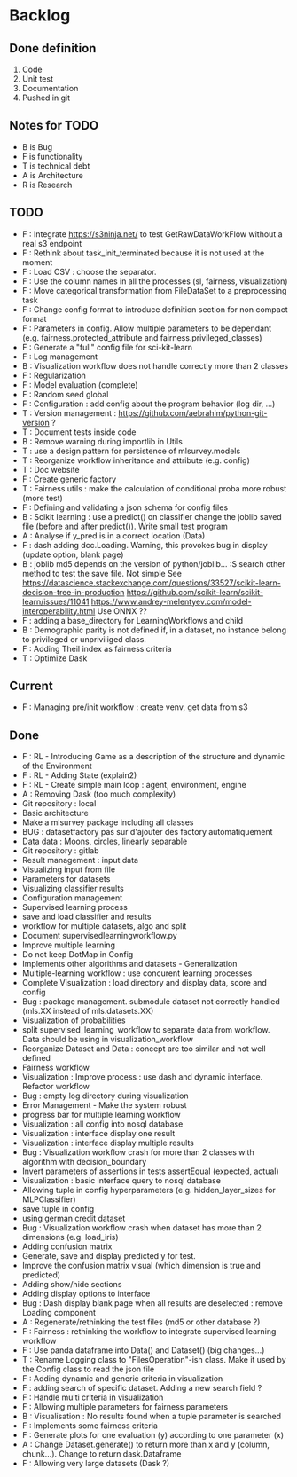 # Backlog

## Done definition
1. Code 
2. Unit test
3. Documentation
4. Pushed in git

## Notes for TODO
* B is Bug
* F is functionality
* T is technical debt
* A is Architecture
* R is Research

## TODO
* F : Integrate https://s3ninja.net/ to test GetRawDataWorkFlow without a real s3 endpoint
* F : Rethink about task_init_terminated because it is not used at the moment
* F : Load CSV : choose the separator.
* F : Use the column names in all the processes (sl, fairness, visualization)
* F : Move categorical transformation from FileDataSet to a preprocessing task
* F : Change config format to introduce definition section for non compact format
* F : Parameters in config. Allow multiple parameters to be dependant (e.g. fairness.protected_attribute and fairness.privileged_classes)
* F : Generate a "full" config file for sci-kit-learn
* F : Log management
* B : Visualization workflow does not handle correctly more than 2 classes
* F : Regularization
* F : Model evaluation (complete)
* F : Random seed global
* F : Configuration : add config about the program behavior (log dir, ...)
* T : Version management : https://github.com/aebrahim/python-git-version ?
* T : Document tests inside code
* B : Remove warning during importlib in Utils
* T : use a design pattern for persistence of mlsurvey.models
* T : Reorganize workflow inheritance and attribute (e.g. config)
* T : Doc website
* F : Create generic factory
* T : Fairness utils : make the calculation of conditional proba more robust (more test)
* F : Defining and validating a json schema for config files
* B : Scikit learning : use a predict() on classifier change the joblib saved file (before and after predict()). Write small test program  
* A : Analyse if y_pred is in a correct location (Data)
* F : dash adding dcc.Loading. Warning, this provokes bug in display (update option, blank page)
* B : joblib md5 depends on the version of python/joblib... :S search other method to test the save file. Not simple
        See https://datascience.stackexchange.com/questions/33527/scikit-learn-decision-tree-in-production
        https://github.com/scikit-learn/scikit-learn/issues/11041
        https://www.andrey-melentyev.com/model-interoperability.html
        Use ONNX ??
* F : adding a base_directory for LearningWorkflows and child
* B : Demographic parity is not defined if, in a dataset, no instance belong to privileged or unpriviliged class.
* F : Adding Theil index as fairness criteria
* T : Optimize Dask

## Current
* F : Managing pre/init workflow : create venv, get data from s3

## Done
* F : RL - Introducing Game as a description of the structure and dynamic of the Environment
* F : RL - Adding State (explain2)
* F : RL - Create simple main loop : agent, environment, engine
* A : Removing Dask (too much complexity)
* Git repository : local
* Basic architecture
* Make a mlsurvey package including all classes
* BUG : datasetfactory pas sur d'ajouter des factory automatiquement
* Data data : Moons, circles, linearly separable
* Git repository : gitlab
* Result management : input data
* Visualizing input from file
* Parameters for datasets
* Visualizing classifier results
* Configuration management
* Supervised learning process
* save and load classifier and results
* workflow for multiple datasets, algo and split
* Document supervisedlearningworkflow.py
* Improve multiple learning
* Do not keep DotMap in Config 
* Implements other algorithms and datasets - Generalization
* Multiple-learning workflow : use concurent learning processes
* Complete Visualization : load directory and display data, score and config
* Bug : package management. submodule dataset not correctly handled (mls.XX instead of mls.datasets.XX)
* Visualization of probabilities
* split supervised_learning_workflow to separate data from workflow. Data should be using in visualization_workflow
* Reorganize Dataset and Data : concept are too similar and not well defined
* Fairness workflow
* Visualization : Improve process : use dash  and dynamic interface. Refactor workflow
* Bug : empty log directory during visualization
* Error Management - Make the system robust
* progress bar for multiple learning workflow
* Visualization : all config into nosql database
* Visualization : interface display one result
* Visualization : interface display multiple results
* Bug : Visualization workflow crash for more than 2 classes with algorithm with decision_boundary
* Invert parameters of assertions in tests assertEqual (expected, actual)
* Visualization : basic interface query to nosql database 
* Allowing tuple in config hyperparameters (e.g. hidden_layer_sizes for MLPClassifier)
* save tuple in config
* using german credit dataset
* Bug : Visualization workflow crash when dataset has more than 2 dimensions (e.g. load_iris)
* Adding confusion matrix
* Generate, save and display predicted y for test. 
* Improve the confusion matrix visual (which dimension is true and predicted)
* Adding show/hide sections
* Adding display options to interface
* Bug : Dash display blank page when all results are deselected : remove Loading component
* A : Regenerate/rethinking the test files (md5 or other database ?)
* F : Fairness : rethinking the workflow to integrate supervised learning workflow
* F : Use panda dataframe into Data() and Dataset() (big changes...)
* T : Rename Logging class to "FilesOperation"-ish class. Make it used by the Config class to read the json file
* F : Adding dynamic and generic criteria in visualization
* F : adding search of specific dataset. Adding a new search field ?
* F : Handle multi criteria in visualization
* F : Allowing multiple parameters for fairness parameters
* B : Visualisation : No results found when a tuple parameter is searched
* F : Implements some fairness criteria
* F : Generate plots for one evaluation (y) according to one parameter (x)
* A : Change Dataset.generate() to return more than x and y (column, chunk...). Change to return dask.Dataframe
* F : Allowing very large datasets (Dask ?)



